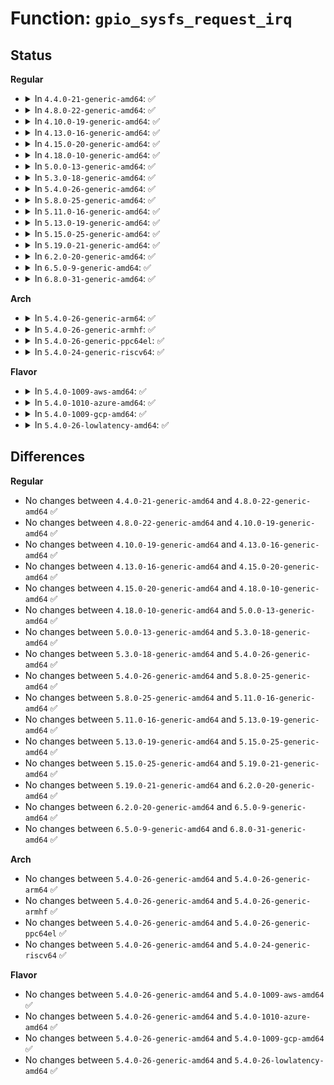 # Function: <code>gpio_sysfs_request_irq</code>

## Status
<b>Regular</b>
<ul>
<li>
<details>
<summary>In <code>4.4.0-21-generic-amd64</code>: ✅</summary>

```c
int gpio_sysfs_request_irq(struct device * dev, unsigned char flags)
```

```json
{
  "name": "gpio_sysfs_request_irq",
  "collision_type": "Unique Static",
  "inline_type": "No",
  "funcs": [
    {
      "addr": 18446744071583201344,
      "name": "gpio_sysfs_request_irq",
      "external": false,
      "loc": "drivers/gpio/gpiolib-sysfs.c:152",
      "file": "drivers/gpio/gpiolib-sysfs.c",
      "inline": "seen, unknown",
      "caller_inline": [],
      "caller_func": [
        "drivers/gpio/gpiolib-sysfs.c:active_low_store",
        "drivers/gpio/gpiolib-sysfs.c:edge_store"
      ]
    }
  ],
  "symbols": [
    {
      "addr": 18446744071583201344,
      "name": "gpio_sysfs_request_irq",
      "section": ".text",
      "bind": "STB_LOCAL",
      "size": 300
    }
  ]
}
```
</details>
</li>
<li>
<details>
<summary>In <code>4.8.0-22-generic-amd64</code>: ✅</summary>

```c
int gpio_sysfs_request_irq(struct device * dev, unsigned char flags)
```

```json
{
  "name": "gpio_sysfs_request_irq",
  "collision_type": "Unique Static",
  "inline_type": "No",
  "funcs": [
    {
      "addr": 18446744071583509312,
      "name": "gpio_sysfs_request_irq",
      "external": false,
      "loc": "drivers/gpio/gpiolib-sysfs.c:152",
      "file": "drivers/gpio/gpiolib-sysfs.c",
      "inline": "seen, unknown",
      "caller_inline": [],
      "caller_func": [
        "drivers/gpio/gpiolib-sysfs.c:active_low_store",
        "drivers/gpio/gpiolib-sysfs.c:edge_store"
      ]
    }
  ],
  "symbols": [
    {
      "addr": 18446744071583509312,
      "name": "gpio_sysfs_request_irq",
      "section": ".text",
      "bind": "STB_LOCAL",
      "size": 310
    }
  ]
}
```
</details>
</li>
<li>
<details>
<summary>In <code>4.10.0-19-generic-amd64</code>: ✅</summary>

```c
int gpio_sysfs_request_irq(struct device * dev, unsigned char flags)
```

```json
{
  "name": "gpio_sysfs_request_irq",
  "collision_type": "Unique Static",
  "inline_type": "No",
  "funcs": [
    {
      "addr": 18446744071583649120,
      "name": "gpio_sysfs_request_irq",
      "external": false,
      "loc": "drivers/gpio/gpiolib-sysfs.c:152",
      "file": "drivers/gpio/gpiolib-sysfs.c",
      "inline": "seen, unknown",
      "caller_inline": [],
      "caller_func": [
        "drivers/gpio/gpiolib-sysfs.c:active_low_store",
        "drivers/gpio/gpiolib-sysfs.c:edge_store"
      ]
    }
  ],
  "symbols": [
    {
      "addr": 18446744071583649120,
      "name": "gpio_sysfs_request_irq",
      "section": ".text",
      "bind": "STB_LOCAL",
      "size": 310
    }
  ]
}
```
</details>
</li>
<li>
<details>
<summary>In <code>4.13.0-16-generic-amd64</code>: ✅</summary>

```c
int gpio_sysfs_request_irq(struct device * dev, unsigned char flags)
```

```json
{
  "name": "gpio_sysfs_request_irq",
  "collision_type": "Unique Static",
  "inline_type": "No",
  "funcs": [
    {
      "addr": 18446744071583688544,
      "name": "gpio_sysfs_request_irq",
      "external": false,
      "loc": "drivers/gpio/gpiolib-sysfs.c:153",
      "file": "drivers/gpio/gpiolib-sysfs.c",
      "inline": "seen, unknown",
      "caller_inline": [],
      "caller_func": [
        "drivers/gpio/gpiolib-sysfs.c:active_low_store",
        "drivers/gpio/gpiolib-sysfs.c:edge_store"
      ]
    }
  ],
  "symbols": [
    {
      "addr": 18446744071583688544,
      "name": "gpio_sysfs_request_irq",
      "section": ".text",
      "bind": "STB_LOCAL",
      "size": 317
    }
  ]
}
```
</details>
</li>
<li>
<details>
<summary>In <code>4.15.0-20-generic-amd64</code>: ✅</summary>

```c
int gpio_sysfs_request_irq(struct device * dev, unsigned char flags)
```

```json
{
  "name": "gpio_sysfs_request_irq",
  "collision_type": "Unique Static",
  "inline_type": "No",
  "funcs": [
    {
      "addr": 18446744071583945376,
      "name": "gpio_sysfs_request_irq",
      "external": false,
      "loc": "drivers/gpio/gpiolib-sysfs.c:153",
      "file": "drivers/gpio/gpiolib-sysfs.c",
      "inline": "seen, unknown",
      "caller_inline": [],
      "caller_func": [
        "drivers/gpio/gpiolib-sysfs.c:active_low_store",
        "drivers/gpio/gpiolib-sysfs.c:edge_store"
      ]
    }
  ],
  "symbols": [
    {
      "addr": 18446744071583945376,
      "name": "gpio_sysfs_request_irq",
      "section": ".text",
      "bind": "STB_LOCAL",
      "size": 317
    }
  ]
}
```
</details>
</li>
<li>
<details>
<summary>In <code>4.18.0-10-generic-amd64</code>: ✅</summary>

```c
int gpio_sysfs_request_irq(struct device * dev, unsigned char flags)
```

```json
{
  "name": "gpio_sysfs_request_irq",
  "collision_type": "Unique Static",
  "inline_type": "No",
  "funcs": [
    {
      "addr": 18446744071584138352,
      "name": "gpio_sysfs_request_irq",
      "external": false,
      "loc": "drivers/gpio/gpiolib-sysfs.c:164",
      "file": "drivers/gpio/gpiolib-sysfs.c",
      "inline": "seen, unknown",
      "caller_inline": [],
      "caller_func": [
        "drivers/gpio/gpiolib-sysfs.c:active_low_store",
        "drivers/gpio/gpiolib-sysfs.c:edge_store"
      ]
    }
  ],
  "symbols": [
    {
      "addr": 18446744071584138352,
      "name": "gpio_sysfs_request_irq",
      "section": ".text",
      "bind": "STB_LOCAL",
      "size": 310
    }
  ]
}
```
</details>
</li>
<li>
<details>
<summary>In <code>5.0.0-13-generic-amd64</code>: ✅</summary>

```c
int gpio_sysfs_request_irq(struct device * dev, unsigned char flags)
```

```json
{
  "name": "gpio_sysfs_request_irq",
  "collision_type": "Unique Static",
  "inline_type": "No",
  "funcs": [
    {
      "addr": 18446744071584226000,
      "name": "gpio_sysfs_request_irq",
      "external": false,
      "loc": "drivers/gpio/gpiolib-sysfs.c:164",
      "file": "drivers/gpio/gpiolib-sysfs.c",
      "inline": "seen, unknown",
      "caller_inline": [],
      "caller_func": [
        "drivers/gpio/gpiolib-sysfs.c:active_low_store",
        "drivers/gpio/gpiolib-sysfs.c:edge_store"
      ]
    }
  ],
  "symbols": [
    {
      "addr": 18446744071584226000,
      "name": "gpio_sysfs_request_irq",
      "section": ".text",
      "bind": "STB_LOCAL",
      "size": 310
    }
  ]
}
```
</details>
</li>
<li>
<details>
<summary>In <code>5.3.0-18-generic-amd64</code>: ✅</summary>

```c
int gpio_sysfs_request_irq(struct device * dev, unsigned char flags)
```

```json
{
  "name": "gpio_sysfs_request_irq",
  "collision_type": "Unique Static",
  "inline_type": "No",
  "funcs": [
    {
      "addr": 18446744071584415744,
      "name": "gpio_sysfs_request_irq",
      "external": false,
      "loc": "drivers/gpio/gpiolib-sysfs.c:164",
      "file": "drivers/gpio/gpiolib-sysfs.c",
      "inline": "seen, unknown",
      "caller_inline": [],
      "caller_func": [
        "drivers/gpio/gpiolib-sysfs.c:active_low_store",
        "drivers/gpio/gpiolib-sysfs.c:edge_store"
      ]
    }
  ],
  "symbols": [
    {
      "addr": 18446744071584415744,
      "name": "gpio_sysfs_request_irq",
      "section": ".text",
      "bind": "STB_LOCAL",
      "size": 303
    }
  ]
}
```
</details>
</li>
<li>
<details>
<summary>In <code>5.4.0-26-generic-amd64</code>: ✅</summary>

```c
int gpio_sysfs_request_irq(struct device * dev, unsigned char flags)
```

```json
{
  "name": "gpio_sysfs_request_irq",
  "collision_type": "Unique Static",
  "inline_type": "No",
  "funcs": [
    {
      "addr": 18446744071584552112,
      "name": "gpio_sysfs_request_irq",
      "external": false,
      "loc": "drivers/gpio/gpiolib-sysfs.c:164",
      "file": "drivers/gpio/gpiolib-sysfs.c",
      "inline": "seen, unknown",
      "caller_inline": [],
      "caller_func": [
        "drivers/gpio/gpiolib-sysfs.c:active_low_store",
        "drivers/gpio/gpiolib-sysfs.c:edge_store"
      ]
    }
  ],
  "symbols": [
    {
      "addr": 18446744071584552112,
      "name": "gpio_sysfs_request_irq",
      "section": ".text",
      "bind": "STB_LOCAL",
      "size": 303
    }
  ]
}
```
</details>
</li>
<li>
<details>
<summary>In <code>5.8.0-25-generic-amd64</code>: ✅</summary>

```c
int gpio_sysfs_request_irq(struct device * dev, unsigned char flags)
```

```json
{
  "name": "gpio_sysfs_request_irq",
  "collision_type": "Unique Static",
  "inline_type": "No",
  "funcs": [
    {
      "addr": 18446744071585225152,
      "name": "gpio_sysfs_request_irq",
      "external": false,
      "loc": "drivers/gpio/gpiolib-sysfs.c:164",
      "file": "drivers/gpio/gpiolib-sysfs.c",
      "inline": "seen, unknown",
      "caller_inline": [],
      "caller_func": [
        "drivers/gpio/gpiolib-sysfs.c:active_low_store",
        "drivers/gpio/gpiolib-sysfs.c:edge_store"
      ]
    }
  ],
  "symbols": [
    {
      "addr": 18446744071585225152,
      "name": "gpio_sysfs_request_irq",
      "section": ".text",
      "bind": "STB_LOCAL",
      "size": 303
    }
  ]
}
```
</details>
</li>
<li>
<details>
<summary>In <code>5.11.0-16-generic-amd64</code>: ✅</summary>

```c
int gpio_sysfs_request_irq(struct device * dev, unsigned char flags)
```

```json
{
  "name": "gpio_sysfs_request_irq",
  "collision_type": "Unique Static",
  "inline_type": "No",
  "funcs": [
    {
      "addr": 18446744071585383200,
      "name": "gpio_sysfs_request_irq",
      "external": false,
      "loc": "drivers/gpio/gpiolib-sysfs.c:165",
      "file": "drivers/gpio/gpiolib-sysfs.c",
      "inline": "seen, unknown",
      "caller_inline": [],
      "caller_func": [
        "drivers/gpio/gpiolib-sysfs.c:active_low_store",
        "drivers/gpio/gpiolib-sysfs.c:edge_store"
      ]
    }
  ],
  "symbols": [
    {
      "addr": 18446744071585383200,
      "name": "gpio_sysfs_request_irq",
      "section": ".text",
      "bind": "STB_LOCAL",
      "size": 322
    }
  ]
}
```
</details>
</li>
<li>
<details>
<summary>In <code>5.13.0-19-generic-amd64</code>: ✅</summary>

```c
int gpio_sysfs_request_irq(struct device * dev, unsigned char flags)
```

```json
{
  "name": "gpio_sysfs_request_irq",
  "collision_type": "Unique Static",
  "inline_type": "No",
  "funcs": [
    {
      "addr": 18446744071585267296,
      "name": "gpio_sysfs_request_irq",
      "external": false,
      "loc": "drivers/gpio/gpiolib-sysfs.c:165",
      "file": "drivers/gpio/gpiolib-sysfs.c",
      "inline": "seen, unknown",
      "caller_inline": [],
      "caller_func": [
        "drivers/gpio/gpiolib-sysfs.c:active_low_store",
        "drivers/gpio/gpiolib-sysfs.c:edge_store"
      ]
    }
  ],
  "symbols": [
    {
      "addr": 18446744071585267296,
      "name": "gpio_sysfs_request_irq",
      "section": ".text",
      "bind": "STB_LOCAL",
      "size": 327
    }
  ]
}
```
</details>
</li>
<li>
<details>
<summary>In <code>5.15.0-25-generic-amd64</code>: ✅</summary>

```c
int gpio_sysfs_request_irq(struct device * dev, unsigned char flags)
```

```json
{
  "name": "gpio_sysfs_request_irq",
  "collision_type": "Unique Static",
  "inline_type": "No",
  "funcs": [
    {
      "addr": 18446744071585723264,
      "name": "gpio_sysfs_request_irq",
      "external": false,
      "loc": "drivers/gpio/gpiolib-sysfs.c:160",
      "file": "drivers/gpio/gpiolib-sysfs.c",
      "inline": "seen, unknown",
      "caller_inline": [],
      "caller_func": [
        "drivers/gpio/gpiolib-sysfs.c:active_low_store",
        "drivers/gpio/gpiolib-sysfs.c:edge_store"
      ]
    }
  ],
  "symbols": [
    {
      "addr": 18446744071585723264,
      "name": "gpio_sysfs_request_irq",
      "section": ".text",
      "bind": "STB_LOCAL",
      "size": 327
    }
  ]
}
```
</details>
</li>
<li>
<details>
<summary>In <code>5.19.0-21-generic-amd64</code>: ✅</summary>

```c
int gpio_sysfs_request_irq(struct device * dev, unsigned char flags)
```

```json
{
  "name": "gpio_sysfs_request_irq",
  "collision_type": "Unique Static",
  "inline_type": "No",
  "funcs": [
    {
      "addr": 18446744071586899648,
      "name": "gpio_sysfs_request_irq",
      "external": false,
      "loc": "drivers/gpio/gpiolib-sysfs.c:155",
      "file": "drivers/gpio/gpiolib-sysfs.c",
      "inline": "seen, unknown",
      "caller_inline": [],
      "caller_func": [
        "drivers/gpio/gpiolib-sysfs.c:active_low_store",
        "drivers/gpio/gpiolib-sysfs.c:edge_store"
      ]
    }
  ],
  "symbols": [
    {
      "addr": 18446744071586899648,
      "name": "gpio_sysfs_request_irq",
      "section": ".text",
      "bind": "STB_LOCAL",
      "size": 351
    }
  ]
}
```
</details>
</li>
<li>
<details>
<summary>In <code>6.2.0-20-generic-amd64</code>: ✅</summary>

```c
int gpio_sysfs_request_irq(struct device * dev, unsigned char flags)
```

```json
{
  "name": "gpio_sysfs_request_irq",
  "collision_type": "Unique Static",
  "inline_type": "No",
  "funcs": [
    {
      "addr": 18446744071588051856,
      "name": "gpio_sysfs_request_irq",
      "external": false,
      "loc": "drivers/gpio/gpiolib-sysfs.c:155",
      "file": "drivers/gpio/gpiolib-sysfs.c",
      "inline": "seen, unknown",
      "caller_inline": [],
      "caller_func": [
        "drivers/gpio/gpiolib-sysfs.c:active_low_store",
        "drivers/gpio/gpiolib-sysfs.c:edge_store"
      ]
    }
  ],
  "symbols": [
    {
      "addr": 18446744071588051856,
      "name": "gpio_sysfs_request_irq",
      "section": ".text",
      "bind": "STB_LOCAL",
      "size": 351
    }
  ]
}
```
</details>
</li>
<li>
<details>
<summary>In <code>6.5.0-9-generic-amd64</code>: ✅</summary>

```c
int gpio_sysfs_request_irq(struct device * dev, unsigned char flags)
```

```json
{
  "name": "gpio_sysfs_request_irq",
  "collision_type": "Unique Static",
  "inline_type": "No",
  "funcs": [
    {
      "addr": 18446744071588326448,
      "name": "gpio_sysfs_request_irq",
      "external": false,
      "loc": "drivers/gpio/gpiolib-sysfs.c:166",
      "file": "drivers/gpio/gpiolib-sysfs.c",
      "inline": "seen, unknown",
      "caller_inline": [],
      "caller_func": [
        "drivers/gpio/gpiolib-sysfs.c:active_low_store",
        "drivers/gpio/gpiolib-sysfs.c:edge_store"
      ]
    }
  ],
  "symbols": [
    {
      "addr": 18446744071588326448,
      "name": "gpio_sysfs_request_irq",
      "section": ".text",
      "bind": "STB_LOCAL",
      "size": 351
    }
  ]
}
```
</details>
</li>
<li>
<details>
<summary>In <code>6.8.0-31-generic-amd64</code>: ✅</summary>

```c
int gpio_sysfs_request_irq(struct device * dev, unsigned char flags)
```

```json
{
  "name": "gpio_sysfs_request_irq",
  "collision_type": "Unique Static",
  "inline_type": "No",
  "funcs": [
    {
      "addr": 18446744071588620592,
      "name": "gpio_sysfs_request_irq",
      "external": false,
      "loc": "drivers/gpio/gpiolib-sysfs.c:166",
      "file": "drivers/gpio/gpiolib-sysfs.c",
      "inline": "seen, unknown",
      "caller_inline": [],
      "caller_func": [
        "drivers/gpio/gpiolib-sysfs.c:active_low_store",
        "drivers/gpio/gpiolib-sysfs.c:edge_store"
      ]
    }
  ],
  "symbols": [
    {
      "addr": 18446744071588620592,
      "name": "gpio_sysfs_request_irq",
      "section": ".text",
      "bind": "STB_LOCAL",
      "size": 342
    }
  ]
}
```
</details>
</li>
</ul>
<b>Arch</b>
<ul>
<li>
<details>
<summary>In <code>5.4.0-26-generic-arm64</code>: ✅</summary>

```c
int gpio_sysfs_request_irq(struct device * dev, unsigned char flags)
```

```json
{
  "name": "gpio_sysfs_request_irq",
  "collision_type": "Unique Static",
  "inline_type": "No",
  "funcs": [
    {
      "addr": 18446603336496745416,
      "name": "gpio_sysfs_request_irq",
      "external": false,
      "loc": "drivers/gpio/gpiolib-sysfs.c:164",
      "file": "drivers/gpio/gpiolib-sysfs.c",
      "inline": "seen, unknown",
      "caller_inline": [],
      "caller_func": [
        "drivers/gpio/gpiolib-sysfs.c:active_low_store",
        "drivers/gpio/gpiolib-sysfs.c:edge_store"
      ]
    }
  ],
  "symbols": [
    {
      "addr": 18446603336496745416,
      "name": "gpio_sysfs_request_irq",
      "section": ".text",
      "bind": "STB_LOCAL",
      "size": 356
    }
  ]
}
```
</details>
</li>
<li>
<details>
<summary>In <code>5.4.0-26-generic-armhf</code>: ✅</summary>

```c
int gpio_sysfs_request_irq(struct device * dev, unsigned char flags)
```

```json
{
  "name": "gpio_sysfs_request_irq",
  "collision_type": "Unique Static",
  "inline_type": "No",
  "funcs": [
    {
      "addr": 3230032640,
      "name": "gpio_sysfs_request_irq",
      "external": false,
      "loc": "drivers/gpio/gpiolib-sysfs.c:164",
      "file": "drivers/gpio/gpiolib-sysfs.c",
      "inline": "seen, unknown",
      "caller_inline": [],
      "caller_func": [
        "drivers/gpio/gpiolib-sysfs.c:active_low_store",
        "drivers/gpio/gpiolib-sysfs.c:edge_store"
      ]
    }
  ],
  "symbols": [
    {
      "addr": 3230032640,
      "name": "gpio_sysfs_request_irq",
      "section": ".text",
      "bind": "STB_LOCAL",
      "size": 288
    }
  ]
}
```
</details>
</li>
<li>
<details>
<summary>In <code>5.4.0-26-generic-ppc64el</code>: ✅</summary>

```c
int gpio_sysfs_request_irq(struct device * dev, unsigned char flags)
```

```json
{
  "name": "gpio_sysfs_request_irq",
  "collision_type": "Unique Static",
  "inline_type": "No",
  "funcs": [
    {
      "addr": 13835058055290840432,
      "name": "gpio_sysfs_request_irq",
      "external": false,
      "loc": "drivers/gpio/gpiolib-sysfs.c:164",
      "file": "drivers/gpio/gpiolib-sysfs.c",
      "inline": "seen, unknown",
      "caller_inline": [],
      "caller_func": [
        "drivers/gpio/gpiolib-sysfs.c:active_low_store",
        "drivers/gpio/gpiolib-sysfs.c:edge_store"
      ]
    }
  ],
  "symbols": [
    {
      "addr": 13835058055290840432,
      "name": "gpio_sysfs_request_irq",
      "section": ".text",
      "bind": "STB_LOCAL",
      "size": 464
    }
  ]
}
```
</details>
</li>
<li>
<details>
<summary>In <code>5.4.0-24-generic-riscv64</code>: ✅</summary>

```c
int gpio_sysfs_request_irq(struct device * dev, unsigned char flags)
```

```json
{
  "name": "gpio_sysfs_request_irq",
  "collision_type": "Unique Static",
  "inline_type": "No",
  "funcs": [
    {
      "addr": 18446743936275497720,
      "name": "gpio_sysfs_request_irq",
      "external": false,
      "loc": "drivers/gpio/gpiolib-sysfs.c:164",
      "file": "drivers/gpio/gpiolib-sysfs.c",
      "inline": "seen, unknown",
      "caller_inline": [],
      "caller_func": [
        "drivers/gpio/gpiolib-sysfs.c:active_low_store",
        "drivers/gpio/gpiolib-sysfs.c:edge_store"
      ]
    }
  ],
  "symbols": [
    {
      "addr": 18446743936275497720,
      "name": "gpio_sysfs_request_irq",
      "section": ".text",
      "bind": "STB_LOCAL",
      "size": 290
    }
  ]
}
```
</details>
</li>
</ul>
<b>Flavor</b>
<ul>
<li>
<details>
<summary>In <code>5.4.0-1009-aws-amd64</code>: ✅</summary>

```c
int gpio_sysfs_request_irq(struct device * dev, unsigned char flags)
```

```json
{
  "name": "gpio_sysfs_request_irq",
  "collision_type": "Unique Static",
  "inline_type": "No",
  "funcs": [
    {
      "addr": 18446744071584509040,
      "name": "gpio_sysfs_request_irq",
      "external": false,
      "loc": "drivers/gpio/gpiolib-sysfs.c:164",
      "file": "drivers/gpio/gpiolib-sysfs.c",
      "inline": "seen, unknown",
      "caller_inline": [],
      "caller_func": [
        "drivers/gpio/gpiolib-sysfs.c:active_low_store",
        "drivers/gpio/gpiolib-sysfs.c:edge_store"
      ]
    }
  ],
  "symbols": [
    {
      "addr": 18446744071584509040,
      "name": "gpio_sysfs_request_irq",
      "section": ".text",
      "bind": "STB_LOCAL",
      "size": 303
    }
  ]
}
```
</details>
</li>
<li>
<details>
<summary>In <code>5.4.0-1010-azure-amd64</code>: ✅</summary>

```c
int gpio_sysfs_request_irq(struct device * dev, unsigned char flags)
```

```json
{
  "name": "gpio_sysfs_request_irq",
  "collision_type": "Unique Static",
  "inline_type": "No",
  "funcs": [
    {
      "addr": 18446744071584447168,
      "name": "gpio_sysfs_request_irq",
      "external": false,
      "loc": "drivers/gpio/gpiolib-sysfs.c:164",
      "file": "drivers/gpio/gpiolib-sysfs.c",
      "inline": "seen, unknown",
      "caller_inline": [],
      "caller_func": [
        "drivers/gpio/gpiolib-sysfs.c:active_low_store",
        "drivers/gpio/gpiolib-sysfs.c:edge_store"
      ]
    }
  ],
  "symbols": [
    {
      "addr": 18446744071584447168,
      "name": "gpio_sysfs_request_irq",
      "section": ".text",
      "bind": "STB_LOCAL",
      "size": 303
    }
  ]
}
```
</details>
</li>
<li>
<details>
<summary>In <code>5.4.0-1009-gcp-amd64</code>: ✅</summary>

```c
int gpio_sysfs_request_irq(struct device * dev, unsigned char flags)
```

```json
{
  "name": "gpio_sysfs_request_irq",
  "collision_type": "Unique Static",
  "inline_type": "No",
  "funcs": [
    {
      "addr": 18446744071584503776,
      "name": "gpio_sysfs_request_irq",
      "external": false,
      "loc": "drivers/gpio/gpiolib-sysfs.c:164",
      "file": "drivers/gpio/gpiolib-sysfs.c",
      "inline": "seen, unknown",
      "caller_inline": [],
      "caller_func": [
        "drivers/gpio/gpiolib-sysfs.c:active_low_store",
        "drivers/gpio/gpiolib-sysfs.c:edge_store"
      ]
    }
  ],
  "symbols": [
    {
      "addr": 18446744071584503776,
      "name": "gpio_sysfs_request_irq",
      "section": ".text",
      "bind": "STB_LOCAL",
      "size": 303
    }
  ]
}
```
</details>
</li>
<li>
<details>
<summary>In <code>5.4.0-26-lowlatency-amd64</code>: ✅</summary>

```c
int gpio_sysfs_request_irq(struct device * dev, unsigned char flags)
```

```json
{
  "name": "gpio_sysfs_request_irq",
  "collision_type": "Unique Static",
  "inline_type": "No",
  "funcs": [
    {
      "addr": 18446744071584610048,
      "name": "gpio_sysfs_request_irq",
      "external": false,
      "loc": "drivers/gpio/gpiolib-sysfs.c:164",
      "file": "drivers/gpio/gpiolib-sysfs.c",
      "inline": "seen, unknown",
      "caller_inline": [],
      "caller_func": [
        "drivers/gpio/gpiolib-sysfs.c:active_low_store",
        "drivers/gpio/gpiolib-sysfs.c:edge_store"
      ]
    }
  ],
  "symbols": [
    {
      "addr": 18446744071584610048,
      "name": "gpio_sysfs_request_irq",
      "section": ".text",
      "bind": "STB_LOCAL",
      "size": 303
    }
  ]
}
```
</details>
</li>
</ul>

## Differences
<b>Regular</b>
<ul>
<li>
No changes between <code>4.4.0-21-generic-amd64</code> and <code>4.8.0-22-generic-amd64</code> ✅
</li>
<li>
No changes between <code>4.8.0-22-generic-amd64</code> and <code>4.10.0-19-generic-amd64</code> ✅
</li>
<li>
No changes between <code>4.10.0-19-generic-amd64</code> and <code>4.13.0-16-generic-amd64</code> ✅
</li>
<li>
No changes between <code>4.13.0-16-generic-amd64</code> and <code>4.15.0-20-generic-amd64</code> ✅
</li>
<li>
No changes between <code>4.15.0-20-generic-amd64</code> and <code>4.18.0-10-generic-amd64</code> ✅
</li>
<li>
No changes between <code>4.18.0-10-generic-amd64</code> and <code>5.0.0-13-generic-amd64</code> ✅
</li>
<li>
No changes between <code>5.0.0-13-generic-amd64</code> and <code>5.3.0-18-generic-amd64</code> ✅
</li>
<li>
No changes between <code>5.3.0-18-generic-amd64</code> and <code>5.4.0-26-generic-amd64</code> ✅
</li>
<li>
No changes between <code>5.4.0-26-generic-amd64</code> and <code>5.8.0-25-generic-amd64</code> ✅
</li>
<li>
No changes between <code>5.8.0-25-generic-amd64</code> and <code>5.11.0-16-generic-amd64</code> ✅
</li>
<li>
No changes between <code>5.11.0-16-generic-amd64</code> and <code>5.13.0-19-generic-amd64</code> ✅
</li>
<li>
No changes between <code>5.13.0-19-generic-amd64</code> and <code>5.15.0-25-generic-amd64</code> ✅
</li>
<li>
No changes between <code>5.15.0-25-generic-amd64</code> and <code>5.19.0-21-generic-amd64</code> ✅
</li>
<li>
No changes between <code>5.19.0-21-generic-amd64</code> and <code>6.2.0-20-generic-amd64</code> ✅
</li>
<li>
No changes between <code>6.2.0-20-generic-amd64</code> and <code>6.5.0-9-generic-amd64</code> ✅
</li>
<li>
No changes between <code>6.5.0-9-generic-amd64</code> and <code>6.8.0-31-generic-amd64</code> ✅
</li>
</ul>
<b>Arch</b>
<ul>
<li>
No changes between <code>5.4.0-26-generic-amd64</code> and <code>5.4.0-26-generic-arm64</code> ✅
</li>
<li>
No changes between <code>5.4.0-26-generic-amd64</code> and <code>5.4.0-26-generic-armhf</code> ✅
</li>
<li>
No changes between <code>5.4.0-26-generic-amd64</code> and <code>5.4.0-26-generic-ppc64el</code> ✅
</li>
<li>
No changes between <code>5.4.0-26-generic-amd64</code> and <code>5.4.0-24-generic-riscv64</code> ✅
</li>
</ul>
<b>Flavor</b>
<ul>
<li>
No changes between <code>5.4.0-26-generic-amd64</code> and <code>5.4.0-1009-aws-amd64</code> ✅
</li>
<li>
No changes between <code>5.4.0-26-generic-amd64</code> and <code>5.4.0-1010-azure-amd64</code> ✅
</li>
<li>
No changes between <code>5.4.0-26-generic-amd64</code> and <code>5.4.0-1009-gcp-amd64</code> ✅
</li>
<li>
No changes between <code>5.4.0-26-generic-amd64</code> and <code>5.4.0-26-lowlatency-amd64</code> ✅
</li>
</ul>
